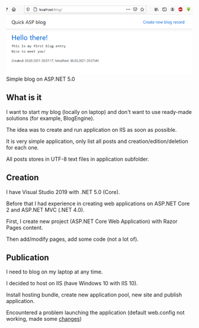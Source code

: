 ![Blog](site.png)
Simple blog on ASP.NET 5.0

## What is it
I want to start my blog (locally on laptop) and don't want to use ready-made solutions (for example, BlogEngine).

The idea was to create and run application on IIS as soon as possible.

It is very simple application, only list all posts and creation/edition/deletion for each one.

All posts stores in UTF-8 text files in application subfolder.


## Creation
I have Visual Studio 2019 with .NET 5.0 (Core).

Before that I had experience in creating web applications on ASP.NET Core 2 and ASP.NET MVC (.NET 4.0).

First, I create new project (ASP.NET Core Web Application) with Razor Pages content.

Then add/modify pages, add some code (not a lot of).

## Publication
I need to blog on my laptop at any time.

I decided to host on IIS (have Windows 10 with IIS 10).

Install hosting bundle, create new application pool, new site and publish application.

Encountered a problem launching the application (default web.config not working, made some [changes](web.config))
